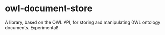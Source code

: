 owl-document-store
==================

A library, based on the OWL API, for storing and manipulating OWL ontology documents.  Experimental!
